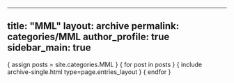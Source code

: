  ---
  title: "MML"
  layout: archive
  permalink: categories/MML
  author_profile: true
  sidebar_main: true
  ---
  
  { assign posts = site.categories.MML }
  { for post in posts } { include archive-single.html type=page.entries_layout } { endfor }
